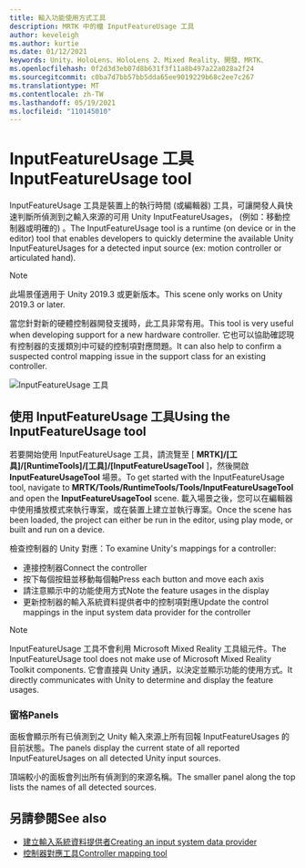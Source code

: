 ```yaml
---
title: 輸入功能使用方式工具
description: MRTK 中的檔 InputFeatureUsage 工具
author: keveleigh
ms.author: kurtie
ms.date: 01/12/2021
keywords: Unity、HoloLens、HoloLens 2、Mixed Reality、開發、MRTK、
ms.openlocfilehash: 0f2d3d3eb07d8b631f3f11a8b497a22a028a2f24
ms.sourcegitcommit: c0ba7d7bb57bb5dda65ee9019229b68c2ee7c267
ms.translationtype: MT
ms.contentlocale: zh-TW
ms.lasthandoff: 05/19/2021
ms.locfileid: "110145010"
---
```

# <a name="inputfeatureusage-tool"></a><span data-ttu-id="dab6d-104">InputFeatureUsage 工具</span><span class="sxs-lookup"><span data-stu-id="dab6d-104">InputFeatureUsage tool</span></span>

<span data-ttu-id="dab6d-105">InputFeatureUsage 工具是裝置上的執行時間 (或編輯器) 工具，可讓開發人員快速判斷所偵測到之輸入來源的可用 Unity InputFeatureUsages， (例如：移動控制器或明確的) 。</span><span class="sxs-lookup"><span data-stu-id="dab6d-105">The InputFeatureUsage tool is a runtime (on device or in the editor) tool that enables developers to quickly determine the available Unity InputFeatureUsages for a detected input source (ex: motion controller or articulated hand).</span></span>

> [!NOTE]
> <span data-ttu-id="dab6d-106">此場景僅適用于 Unity 2019.3 或更新版本。</span><span class="sxs-lookup"><span data-stu-id="dab6d-106">This scene only works on Unity 2019.3 or later.</span></span>

<span data-ttu-id="dab6d-107">當您針對新的硬體控制器開發支援時，此工具非常有用。</span><span class="sxs-lookup"><span data-stu-id="dab6d-107">This tool is very useful when developing support for a new hardware controller.</span></span> <span data-ttu-id="dab6d-108">它也可以協助確認現有控制器的支援類別中可疑的控制項對應問題。</span><span class="sxs-lookup"><span data-stu-id="dab6d-108">It can also help to confirm a suspected control mapping issue in the support class for an existing controller.</span></span>

![InputFeatureUsage 工具](../images/controller-mapping-tool/InputFeatureUsages.png)

## <a name="using-the-inputfeatureusage-tool"></a><span data-ttu-id="dab6d-110">使用 InputFeatureUsage 工具</span><span class="sxs-lookup"><span data-stu-id="dab6d-110">Using the InputFeatureUsage tool</span></span>

<span data-ttu-id="dab6d-111">若要開始使用 InputFeatureUsage 工具，請流覽至 [ **MRTK]/[工具]/[RuntimeTools]/[工具]/[InputFeatureUsageTool** ]，然後開啟 **InputFeatureUsageTool** 場景。</span><span class="sxs-lookup"><span data-stu-id="dab6d-111">To get started with the InputFeatureUsage tool, navigate to **MRTK/Tools/RuntimeTools/Tools/InputFeatureUsageTool** and open the **InputFeatureUsageTool** scene.</span></span> <span data-ttu-id="dab6d-112">載入場景之後，您可以在編輯器中使用播放模式來執行專案，或在裝置上建立並執行專案。</span><span class="sxs-lookup"><span data-stu-id="dab6d-112">Once the scene has been loaded, the project can either be run in the editor, using play mode, or built and run on a device.</span></span>

<span data-ttu-id="dab6d-113">檢查控制器的 Unity 對應：</span><span class="sxs-lookup"><span data-stu-id="dab6d-113">To examine Unity's mappings for a controller:</span></span>

- <span data-ttu-id="dab6d-114">連接控制器</span><span class="sxs-lookup"><span data-stu-id="dab6d-114">Connect the controller</span></span>
- <span data-ttu-id="dab6d-115">按下每個按鈕並移動每個軸</span><span class="sxs-lookup"><span data-stu-id="dab6d-115">Press each button and move each axis</span></span>
- <span data-ttu-id="dab6d-116">請注意顯示中的功能使用方式</span><span class="sxs-lookup"><span data-stu-id="dab6d-116">Note the feature usages in the display</span></span>
- <span data-ttu-id="dab6d-117">更新控制器的輸入系統資料提供者中的控制項對應</span><span class="sxs-lookup"><span data-stu-id="dab6d-117">Update the control mappings in the input system data provider for the controller</span></span>

> [!NOTE]
> <span data-ttu-id="dab6d-118">InputFeatureUsage 工具不會利用 Microsoft Mixed Reality 工具組元件。</span><span class="sxs-lookup"><span data-stu-id="dab6d-118">The InputFeatureUsage tool does not make use of Microsoft Mixed Reality Toolkit components.</span></span> <span data-ttu-id="dab6d-119">它會直接與 Unity 通訊，以決定並顯示功能的使用方式。</span><span class="sxs-lookup"><span data-stu-id="dab6d-119">It directly communicates with Unity to determine and display the feature usages.</span></span>

### <a name="panels"></a><span data-ttu-id="dab6d-120">窗格</span><span class="sxs-lookup"><span data-stu-id="dab6d-120">Panels</span></span>

<span data-ttu-id="dab6d-121">面板會顯示所有已偵測到之 Unity 輸入來源上所有回報 InputFeatureUsages 的目前狀態。</span><span class="sxs-lookup"><span data-stu-id="dab6d-121">The panels display the current state of all reported InputFeatureUsages on all detected Unity input sources.</span></span>

<span data-ttu-id="dab6d-122">頂端較小的面板會列出所有偵測到的來源名稱。</span><span class="sxs-lookup"><span data-stu-id="dab6d-122">The smaller panel along the top lists the names of all detected sources.</span></span>

## <a name="see-also"></a><span data-ttu-id="dab6d-123">另請參閱</span><span class="sxs-lookup"><span data-stu-id="dab6d-123">See also</span></span>

- [<span data-ttu-id="dab6d-124">建立輸入系統資料提供者</span><span class="sxs-lookup"><span data-stu-id="dab6d-124">Creating an input system data provider</span></span>](../input/create-data-provider.md)
- [<span data-ttu-id="dab6d-125">控制器對應工具</span><span class="sxs-lookup"><span data-stu-id="dab6d-125">Controller mapping tool</span></span>](controller-mapping-tool.md)
